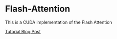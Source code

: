 # Flash-Attention
This is a CUDA implementation of the Flash Attention

[Tutorial Blog Post](https://0mean1sigma.com/mini-project-xgemm/)

